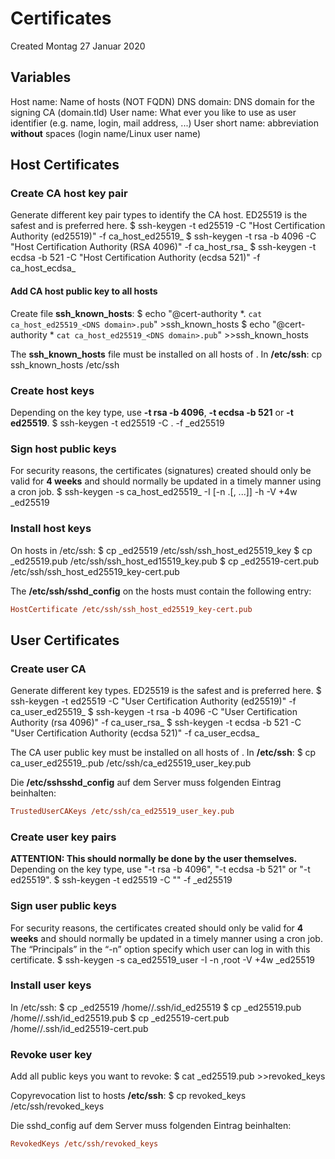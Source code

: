 # Certificates
Created Montag 27 Januar 2020

Variables
---------

Host name:		Name of hosts (NOT FQDN)
DNS domain:		DNS domain for the signing CA (domain.tld)
User name:		What ever you like to use as user identifier (e.g. name, login, mail address, ...)
User short name:	<User name> abbreviation **without** spaces (login name/Linux user name)

Host Certificates
-----------------

### Create CA host key pair
Generate different key pair types to identify the CA host. ED25519 is the safest and is preferred here.
$ ssh-keygen -t ed25519 -C "Host Certification Authority <DNS domain> (ed25519)" -f ca_host_ed25519_<DNS domain>
$ ssh-keygen -t rsa -b 4096 -C "Host Certification Authority <DNS domain> (RSA 4096)" -f ca_host_rsa_<DNS domain>
$ ssh-keygen -t ecdsa -b 521 -C "Host Certification Authority <DNS domain> (ecdsa 521)" -f ca_host_ecdsa_<DNS domain>

#### Add CA host public key to all hosts
Create file **ssh_known_hosts**:
$ echo "@cert-authority *.<DNS domain> `cat ca_host_ed25519_<DNS domain>.pub`" >ssh_known_hosts
$ echo "@cert-authority * `cat ca_host_ed25519_<DNS domain>.pub`" >>ssh_known_hosts

The **ssh_known_hosts** file must be installed on all hosts of <DNS domain>.
In **/etc/ssh**:
cp ssh_known_hosts /etc/ssh

### Create host keys
Depending on the key type, use **-t rsa -b 4096**, **-t ecdsa -b 521** or **-t ed25519**.
$ ssh-keygen -t ed25519 -C <Host name>.<DNS domain> -f <Host name>_ed25519

### Sign host public keys
For security reasons, the certificates (signatures) created should only be valid for **4 weeks** and should normally be updated in a timely manner using a cron job.
$ ssh-keygen -s ca_host_ed25519_<DNS domain> -I <Host name> [-n <Host name>.<DNS domain>[, ...]] -h -V +4w <Host name>_ed25519

### Install host keys
On hosts in /etc/ssh:
$ cp <Host name>_ed25519 /etc/ssh/ssh_host_ed25519_key
$ cp <Host name>_ed25519.pub /etc/ssh/ssh_host_ed15519_key.pub
$ cp <Host name>_ed25519-cert.pub /etc/ssh/ssh_host_ed25519_key-cert.pub

The **/etc/ssh/sshd_config** on the hosts must contain the following entry:
```ini
HostCertificate /etc/ssh/ssh_host_ed25519_key-cert.pub
```


User Certificates
-----------------

### Create user CA
Generate different key types. ED25519 is the safest and is preferred here.
$ ssh-keygen -t ed25519 -C "User Certification Authority <DNS domain> (ed25519)" -f ca_user_ed25519_<DNS domain>
$ ssh-keygen -t rsa -b 4096 -C "User Certification Authority <DNS domain> (rsa 4096)" -f ca_user_rsa_<DNS domain>
$ ssh-keygen -t ecdsa -b 521 -C "User Certification Authority <DNS domain> (ecdsa 521)" -f ca_user_ecdsa_<DNS domain>

The CA user public key must be installed on all hosts of <DNS domain>.
In **/etc/ssh**:
$ cp ca_user_ed25519_<DNS domain>.pub /etc/ssh/ca_ed25519_user_key.pub

Die **/etc/sshsshd_config** auf dem Server muss folgenden Eintrag beinhalten:
```ini
TrustedUserCAKeys /etc/ssh/ca_ed25519_user_key.pub
```


### Create user key pairs
**ATTENTION: This should normally be done by the user themselves.** 
Depending on the key type, use "-t rsa -b 4096", "-t ecdsa -b 521" or "-t ed25519".
$ ssh-keygen -t ed25519 -C "<User name>" -f <User short name>_ed25519

### Sign user public keys
For security reasons, the certificates created should only be valid for **4 weeks** and should normally be updated in a timely manner using a cron job. The “Principals” in the “-n” option specify which user can log in with this certificate.
$ ssh-keygen -s ca_ed25519_user -I <User name> -n <User short name>,root -V +4w <User short name>_ed25519

### Install user keys
In /etc/ssh:
$ cp <User short name>_ed25519 /home/<User short name>/.ssh/id_ed25519
$ cp <User short name>_ed25519.pub /home/<User short name>/.ssh/id_ed25519.pub
$ cp <User short name>_ed25519-cert.pub /home/<User short name>/.ssh/id_ed25519-cert.pub

### Revoke user key
Add all public keys you want to revoke:
$ cat <User short name>_ed25519.pub >>revoked_keys

Copyrevocation list to hosts **/etc/ssh**:
$ cp revoked_keys /etc/ssh/revoked_keys

Die sshd_config auf dem Server muss folgenden Eintrag beinhalten:
```ini
RevokedKeys /etc/ssh/revoked_keys
```



